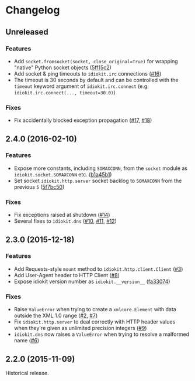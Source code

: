 # Changelog

## Unreleased

### Features

 * Add ```socket.fromsocket(socket, close_original=True)``` for wrapping "native" Python socket objects ([5ff15c2](https://github.com/abusesa/idiokit/commit/5ff15c26a847cc2882b9109801732b332922ebcd))
 * Add socket & ping timeouts to ```idiokit.irc``` connections ([#16](https://github.com/abusesa/idiokit/pull/16))
  * The timeout is 30 seconds by default and can be controlled with the ```timeout``` keyword argument of ```idiokit.irc.connect``` (e.g. ```idiokit.irc.connect(..., timeout=30.0)```)
 
### Fixes

 * Fix accidentally blocked exception propagation ([#17](https://github.com/abusesa/idiokit/issues/17), [#18](https://github.com/abusesa/idiokit/pull/18))

## 2.4.0 (2016-02-10)

### Features

 * Expose more constants, including ```SOMAXCONN```, from the ```socket``` module as ```idiokit.socket.SOMAXCONN``` etc. ([b1a45b1](https://github.com/abusesa/idiokit/commit/b1a45b1f9dc33f966fe1229fb2991cb6f7cef664))
 * Set socket ```idiokit.http.server``` socket backlog to ```SOMAXCONN``` from the previous ```5``` ([5f7bc50](https://github.com/abusesa/idiokit/commit/5f7bc50253040c9279be3360ea9f9bf63ad0cb6e))

### Fixes

 * Fix exceptions raised at shutdown ([#14](https://github.com/abusesa/idiokit/issues/14))
 * Several fixes to ```idiokit.dns``` ([#10](https://github.com/abusesa/idiokit/pull/10), [#11](https://github.com/abusesa/idiokit/pull/11), [#12](https://github.com/abusesa/idiokit/pull/12))

## 2.3.0 (2015-12-18)

### Features

 * Add Requests-style ```mount``` method to ```idiokit.http.client.Client``` ([#3](https://github.com/abusesa/idiokit/pull/3))
 * Add User-Agent header to HTTP Client ([#8](https://github.com/abusesa/idiokit/pull/8))
 * Expose idiokit version number as ```idiokit.__version__``` ([fa33074](https://github.com/abusesa/idiokit/commit/fa330749b7c8643e648b78bd992dca9e03945496))

### Fixes

 * Raise ```ValueError``` when trying to create a ```xmlcore.Element``` with data outside the XML 1.0 range ([#2](https://github.com/abusesa/idiokit/pull/2), [#7](https://github.com/abusesa/idiokit/pull/7))
 * Fix ```idiokit.http.server``` to deal correctly with HTTP header values when they're given as unlimited precision integers ([#9](https://github.com/abusesa/idiokit/pull/9))
 * ```idiokit.dns``` now raises a ```ValueError``` when trying to resolve a malformed name ([#6](https://github.com/abusesa/idiokit/pull/6))

## 2.2.0 (2015-11-09)

Historical release.
